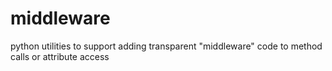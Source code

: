 # middleware
python utilities to support adding transparent "middleware" code to method calls or attribute access
